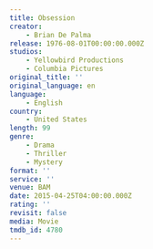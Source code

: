 ```yaml
---
title: Obsession
creator:
    - Brian De Palma
release: 1976-08-01T00:00:00.000Z
studios:
    - Yellowbird Productions
    - Columbia Pictures
original_title: ''
original_language: en
language:
    - English
country:
    - United States
length: 99
genre:
    - Drama
    - Thriller
    - Mystery
format: ''
service: ''
venue: BAM
date: 2015-04-25T04:00:00.000Z
rating: ''
revisit: false
media: Movie
tmdb_id: 4780
---
```



